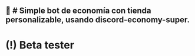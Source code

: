 ## 🎰 # Simple bot de economía con tienda personalizable, usando discord-economy-super.
# (!) Beta tester
